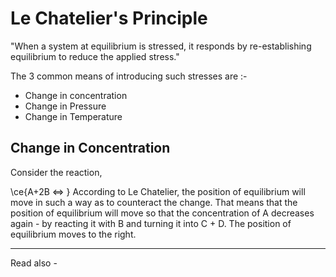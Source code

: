 # Le Chatelier's Principle

"When a system at equilibrium is stressed, it responds by re-establishing equilibrium to reduce the applied stress."

The 3 common means of introducing such stresses are :-
- Change in concentration
- Change in Pressure
- Change in Temperature

## Change in Concentration

Consider the reaction,

\ce{A+2B <=> }
According to Le Chatelier, the position of equilibrium will move in such a way as to counteract the change. That means that the position of equilibrium will move so that the concentration of A decreases again - by reacting it with B and turning it into C + D. The position of equilibrium moves to the right.


---
Read also - 